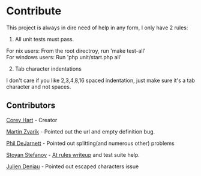 Contribute
==========

This project is always in dire need of help in any form, I only have 2 rules:

1. All unit tests must pass.

For nix users: From the root directroy, run 'make test-all'  
For windows users: Run 'php unit/start.php all'

2. Tab character indentations

I don't care if you like 2,3,4,8,16 spaced indentation, just make sure it's a tab character and not spaces.


Contributors
------------
[Corey Hart](http://www.codenothing.com) - Creator

[Martin Zvarík](http://www.teplaky.net/) - Pointed out the url and empty definition bug.

[Phil DeJarnett](http://www.overzealous.com/) - Pointed out splitting(and numerous other) problems

[Stoyan Stefanov](http://www.phpied.com/) - [At rules writeup](http://www.phpied.com/css-railroad-diagrams/) and test suite help.

[Julien Deniau](http://www.jeuxvideo.fr/) - Pointed out escaped characters issue
